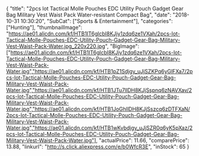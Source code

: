 {
	"title": "2pcs lot Tactical Molle Pouches EDC Utility Pouch Gadget Gear Bag Military Vest Waist Pack Water-resistant Compact Bag",
	"date": "2018-10-31 10:30:20",
	"SubCat": ["Sports & Entertainment"],
	"categories": ["Hunting"],
	"thumbnailImage": "https://ae01.alicdn.com/kf/HTB1IT6glcbI8KJjy1zdq6ze1VXah/2pcs-lot-Tactical-Molle-Pouches-EDC-Utility-Pouch-Gadget-Gear-Bag-Military-Vest-Waist-Pack-Water.jpg_220x220.jpg",
	"BigImage": ["https://ae01.alicdn.com/kf/HTB1IT6glcbI8KJjy1zdq6ze1VXah/2pcs-lot-Tactical-Molle-Pouches-EDC-Utility-Pouch-Gadget-Gear-Bag-Military-Vest-Waist-Pack-Water.jpg","https://ae01.alicdn.com/kf/HTB1pZ1Sdjgy_uJjSZKPq6yGlFXa7/2pcs-lot-Tactical-Molle-Pouches-EDC-Utility-Pouch-Gadget-Gear-Bag-Military-Vest-Waist-Pack-Water.jpg","https://ae01.alicdn.com/kf/HTB1JTu7llDH8KJjSspnq6zNAVXav/2pcs-lot-Tactical-Molle-Pouches-EDC-Utility-Pouch-Gadget-Gear-Bag-Military-Vest-Waist-Pack-Water.jpg","https://ae01.alicdn.com/kf/HTB1JoGhllDH8KJjSszcq6zDTFXaN/2pcs-lot-Tactical-Molle-Pouches-EDC-Utility-Pouch-Gadget-Gear-Bag-Military-Vest-Waist-Pack-Water.jpg","https://ae01.alicdn.com/kf/HTB1wKvbdjgy_uJjSZR0q6yK5pXaz/2pcs-lot-Tactical-Molle-Pouches-EDC-Utility-Pouch-Gadget-Gear-Bag-Military-Vest-Waist-Pack-Water.jpg"],
	"actualPrice": 11.66,
	"comparePrice": 13.88,
	"linkurl": "http://s.click.aliexpress.com/e/b0WfcR3E",
	"inStock": 65
}
